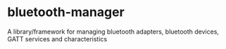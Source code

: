 # bluetooth-manager
A library/framework for managing bluetooth adapters, bluetooth devices, GATT services and characteristics
